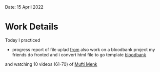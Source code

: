 Date: 15 April 2022
# Work Details
Today I practiced
- progress report of file uplad
[from](https://freshman.tech/file-upload-golang/)
also work on a bloodbank project my friends do fronted and i convert html file to go template [bloodbank](https://github.com/3s-Soft/bloodbank/tree/main/Nahid/Admin)

and watching 10 videos (61-70) of [Mufti Menk](https://www.youtube.com/playlist?list=PLwf5fG5lRom6RkoCMuCOuyHTFJOTzz_CC)

